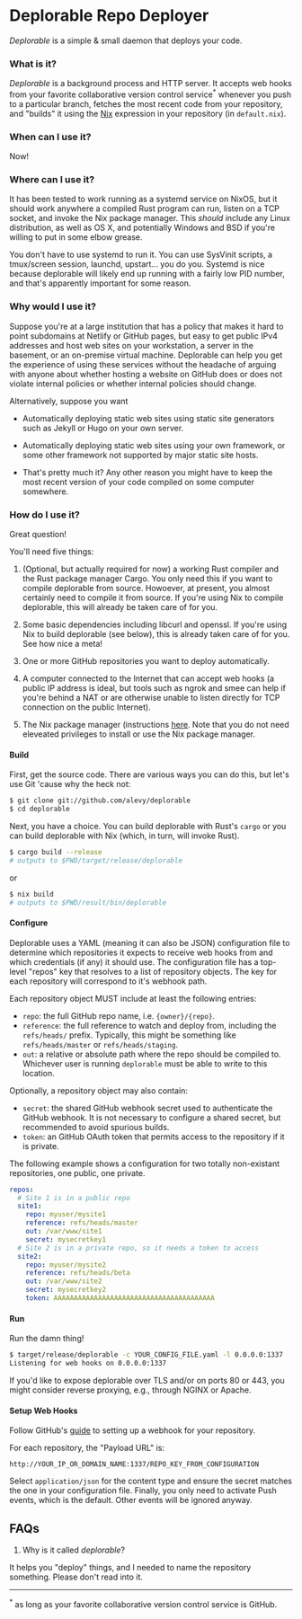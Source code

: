 # Deplorable Repo Deployer

_Deplorable_ is a simple & small daemon that deploys your code.

### What is it?

_Deplorable_ is a background process and HTTP server. It accepts web hooks from
your favorite collaborative version control service<sup>*</sup> whenever you push to a
particular branch, fetches the most recent code from your repository, and
"builds" it using the [Nix](https://nixos.org/) expression in your repository
(in `default.nix`).

### When can I use it?

Now!

### Where can I use it?

It has been tested to work running as a systemd service on NixOS, but it should
work anywhere a compiled Rust program can run, listen on a TCP socket, and
invoke the Nix package manager. This _should_ include any Linux distribution, as
well as OS X, and potentially Windows and BSD if you're willing to put in some
elbow grease.

You don't have to use systemd to run it. You can use SysVinit scripts, a
tmux/screen session, launchd, upstart... you do you. Systemd is nice because
deplorable will likely end up running with a fairly low PID number, and that's
apparently important for some reason.

### Why would I use it?

Suppose you're at a large institution that has a policy that makes it hard to
point subdomains at Netlify or GitHub pages, but easy to get public IPv4
addresses and host web sites on your workstation, a server in the basement, or
an on-premise virtual machine. Deplorable can help you get the experience of
using these services without the headache of arguing with anyone about whether
hosting a website on GitHub does or does not violate internal policies or
whether internal policies should change.

Alternatively, suppose you want 

  * Automatically deploying static web sites using static site generators such as Jekyll or Hugo on your own server.

  * Automatically deploying static web sites using your own framework, or some
    other framework not supported by major static site hosts.

  * That's pretty much it? Any other reason you might have to keep the most
    recent version of your code compiled on some computer somewhere.

### How do I use it?

Great question!

You'll need five things:

1. (Optional, but actually required for now) a working Rust compiler and the
   Rust package manager Cargo. You only need this if you want to compile
   deplorable from source. Howoever, at present, you almost certainly need to
   compile it from source. If you're using Nix to compile deplorable, this will
   already be taken care of for you.

2. Some basic dependencies including libcurl and openssl. If you're using Nix
   to build deplorable (see below), this is already taken care of for you. See
   how nice a meta!

3. One or more GitHub repositories you want to deploy automatically.

4. A computer connected to the Internet that can accept web hooks (a public IP
   address is ideal, but tools such as ngrok and smee can help if you're behind
   a NAT or are otherwise unable to listen directly for TCP connection on the
   public Internet).

4. The Nix package manager (instructions
   [here](https://nixos.org/nix/manual/#ch-installing-binary). Note that you do not need
   eleveated privileges to install or use the Nix package manager.

#### Build

First, get the source code. There are various ways you can do this, but let's use Git 'cause why the heck not:

```bash
$ git clone git://github.com/alevy/deplorable
$ cd deplorable
```

Next, you have a choice. You can build deplorable with Rust's `cargo` or you
can build deplorable with Nix (which, in turn, will invoke Rust).

```bash
$ cargo build --release
# outputs to $PWD/target/release/deplorable
```

or

```bash
$ nix build
# outputs to $PWD/result/bin/deplorable
```

#### Configure

Deplorable uses a YAML (meaning it can also be JSON) configuration file to determine which repositories it
expects to receive web hooks from and which credentials (if any) it should use. The configuration file has a top-level "repos" key that resolves to a list of repository objects. The key for each repository will correspond to it's webhook path.

Each repository object MUST include at least the following entries:

  * `repo`: the full GitHub repo name, i.e. `{owner}/{repo}`.
  * `reference`: the full reference to watch and deploy from, including the `refs/heads/` prefix. Typically, this might be something like `refs/heads/master` or `refs/heads/staging`.
  * `out`: a relative or absolute path where the repo should be compiled to. Whichever user is running `deplorable` must be able to write to this location.

Optionally, a repository object may also contain:

  * `secret`: the shared GitHub webhook secret used to authenticate the GitHub webhook. It is not necessary to configure a shared secret, but recommended to avoid spurious builds.
  * `token`: an GitHub OAuth token that permits access to the repository if it is private.

The following example shows a configuration for two totally non-existant repositories, one public, one private.

```yaml
repos:
  # Site 1 is in a public repo
  site1:
    repo: myuser/mysite1
    reference: refs/heads/master
    out: /var/www/site1
    secret: mysecretkey1
  # Site 2 is in a private repo, so it needs a token to access
  site2:
    repo: myuser/mysite2
    reference: refs/heads/beta
    out: /var/www/site2
    secret: mysecretkey2
    token: AAAAAAAAAAAAAAAAAAAAAAAAAAAAAAAAAAAAAAAA
```

#### Run

Run the damn thing!

```bash
$ target/release/deplorable -c YOUR_CONFIG_FILE.yaml -l 0.0.0.0:1337
Listening for web hooks on 0.0.0.0:1337
```

If you'd like to expose deplorable over TLS and/or on ports 80 or 443, you might consider reverse proxying, e.g., through NGINX or Apache.

#### Setup Web Hooks

Follow GitHub's [guide](https://docs.github.com/en/developers/webhooks-and-events/creating-webhooks) to setting up a webhook for your repository.

For each repository, the "Payload URL" is:

```
http://YOUR_IP_OR_DOMAIN_NAME:1337/REPO_KEY_FROM_CONFIGURATION
```

Select `application/json` for the content type and ensure the secret matches the one in your configuration file. Finally, you only need to activate Push events, which is the default. Other events will be ignored anyway.

## FAQs

1. Why is it called _deplorable_?

It helps you "deploy" things, and I needed to name the repository something.
Please don't read into it.

***

<sup>*</sup> as long as your favorite collaborative version control service is GitHub.
